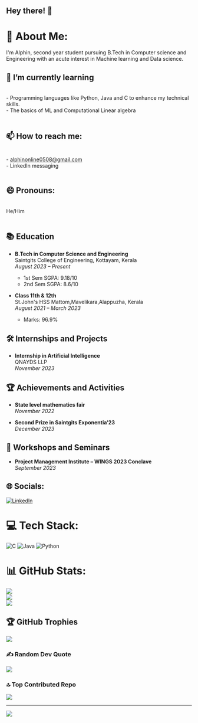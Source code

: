 ## Hey there! 👋
# 💫 About Me:
I'm Alphin, second year student pursuing B.Tech in Computer science and Engineering with  an acute interest in Machine learning and Data science.<br>

## 🌱 I’m currently learning
<br>- Programming languages like Python, Java and C to enhance my technical skills.<br>- The basics of ML and Computational Linear algebra <br><br>

## 📫 How to reach me: 
<br>- alphinonline0508@gmail.com<br>- LinkedIn messaging<br><br>
## 😄 Pronouns:
<br>He/Him<br><br>

## 📚 Education

- **B.Tech in Computer Science and Engineering**  
  Saintgits College of Engineering, Kottayam, Kerala  
  *August 2023 – Present*  
  - 1st Sem SGPA: 9.18/10
  - 2nd Sem SGPA: 8.6/10

- **Class 11th & 12th**  
  St.John's HSS Mattom,Mavelikara,Alappuzha, Kerala  
  *August 2021 – March 2023*  
  - Marks: 96.9%

## 🛠️ Internships and Projects

- **Internship in Artificial Intelligence**  
  QNAYDS LLP  
  *November 2023*

  

## 🏆 Achievements and Activities

  
- **State level mathematics fair**  
  *November 2022*

- **Second Prize in Saintgits Exponentia’23**  
  *December 2023*


## 🧠 Workshops and Seminars


- **Project Management Institute – WINGS 2023 Conclave**  
  *September 2023*
  



## 🌐 Socials:
[![LinkedIn](https://img.shields.io/badge/LinkedIn-%230077B5.svg?logo=linkedin&logoColor=white)](https://linkedin.com/in/https://www.linkedin.com/in/alphin-d-thomas-a52b1b300?utm_source=share&utm_campaign=share_via&utm_content=profile&utm_medium=android_app) 

# 💻 Tech Stack:
![C](https://img.shields.io/badge/c-%2300599C.svg?style=for-the-badge&logo=c&logoColor=white) ![Java](https://img.shields.io/badge/java-%23ED8B00.svg?style=for-the-badge&logo=openjdk&logoColor=white) ![Python](https://img.shields.io/badge/python-3670A0?style=for-the-badge&logo=python&logoColor=ffdd54)
# 📊 GitHub Stats:
![](https://github-readme-stats.vercel.app/api?username=AlphinDThomas&theme=prussian&hide_border=false&include_all_commits=false&count_private=false)<br/>
![](https://github-readme-streak-stats.herokuapp.com/?user=AlphinDThomas&theme=prussian&hide_border=false)<br/>
![](https://github-readme-stats.vercel.app/api/top-langs/?username=AlphinDThomas&theme=prussian&hide_border=false&include_all_commits=false&count_private=false&layout=compact)

## 🏆 GitHub Trophies
![](https://github-profile-trophy.vercel.app/?username=AlphinDThomas&theme=radical&no-frame=false&no-bg=true&margin-w=4)

### ✍️ Random Dev Quote
![](https://quotes-github-readme.vercel.app/api?type=horizontal&theme=radical)

### 🔝 Top Contributed Repo
![](https://github-contributor-stats.vercel.app/api?username=AlphinDThomas&limit=5&theme=dark&combine_all_yearly_contributions=true)

---
[![](https://visitcount.itsvg.in/api?id=AlphinDThomas&icon=1&color=0)](https://visitcount.itsvg.in)




